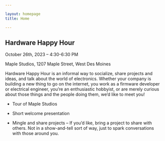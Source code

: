 ```yaml
---

layout: homepage
title: Home

---
```


## Hardware Happy Hour

October 26th, 2023 – 4:30-6:30 PM

Maple Studios, 1207 Maple Street, West Des Moines

Hardware Happy Hour is an informal way to socialize, share projects and ideas, and talk about the world of electronics. Whether your company is building a new thing to go on the internet, you work as a firmware developer or electrical engineer, you’re an enthusiastic hobbyist, or are merely curious about those things and the people doing them, we’d like to meet you!

- Tour of Maple Studios

- Short welcome presentation

- Mingle and share projects
  – If you’d like, bring a project to share with others. Not in a show-and-tell sort of way, just to spark conversations with those around you.

